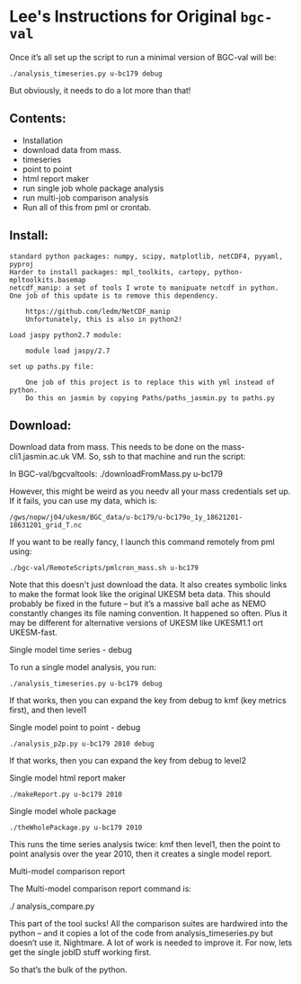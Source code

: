 Lee's Instructions for Original `bgc-val`
=========================================

Once it’s all set up the script to run a minimal version of BGC-val will be:

```
./analysis_timeseries.py u-bc179 debug
```

But obviously, it needs to do a lot more than that!

## Contents:
- Installation
- download data from mass.
- timeseries
- point to point
- html report maker
- run single job whole package analysis
- run multi-job comparison analysis
- Run all of this from pml or crontab.

## Install:
    standard python packages: numpy, scipy, matplotlib, netCDF4, pyyaml, pyproj
    Harder to install packages: mpl_toolkits, cartopy, python-mpltoolkits.basemap
    netcdf_manip: a set of tools I wrote to manipuate netcdf in python. One job of this update is to remove this dependency.

        https://github.com/ledm/NetCDF_manip
        Unfortunately, this is also in python2! 

    Load jaspy python2.7 module:

        module load jaspy/2.7

    set up paths.py file:

        One job of this project is to replace this with yml instead of python.
        Do this on jasmin by copying Paths/paths_jasmin.py to paths.py

## Download:

Download data from mass. This needs to be done on the mass-cli1.jasmin.ac.uk VM. So, ssh to that machine and run the script:

In BGC-val/bgcvaltools: ./downloadFromMass.py u-bc179


However, this might be weird as you needv all your mass credentials set up. If it fails, you can use my data, which is:

    /gws/nopw/j04/ukesm/BGC_data/u-bc179/u-bc179o_1y_18621201-18631201_grid_T.nc

If you want to be really fancy, I launch this command remotely from pml using:

    ./bgc-val/RemoteScripts/pmlcron_mass.sh u-bc179

 

Note that this doesn't just download the data. It also creates symbolic links to make the format look like the original UKESM beta data. This should probably be fixed in the future – but it’s a massive ball ache as NEMO constantly changes its file naming convention. It happened so often. Plus it may be different for alternative versions of UKESM like UKESM1.1 ort UKESM-fast.


Single model time series - debug

To run a single model analysis, you run:

```./analysis_timeseries.py u-bc179 debug```

If that works, then you can expand the key from debug to kmf (key metrics first), and then level1
 

Single model point to point - debug

```./analysis_p2p.py u-bc179 2010 debug```

If that works, then you can expand the key from debug to level2

Single model html report maker

```./makeReport.py u-bc179 2010```

Single model whole package

```./theWholePackage.py u-bc179 2010```

This runs the time series analysis twice: kmf then level1, then the point to point analysis over the year 2010, then it creates a single model report.

Multi-model comparison report

The Multi-model comparison report command is:

./ analysis_compare.py

 

This part of the tool sucks! All the comparison suites are hardwired into the python – and it copies a lot of the code from analysis_timeseries.py but doesn’t use it. Nightmare. A lot of work is needed to improve it. For now, lets get the single jobID stuff working first.

 

So that’s the bulk of the python.
